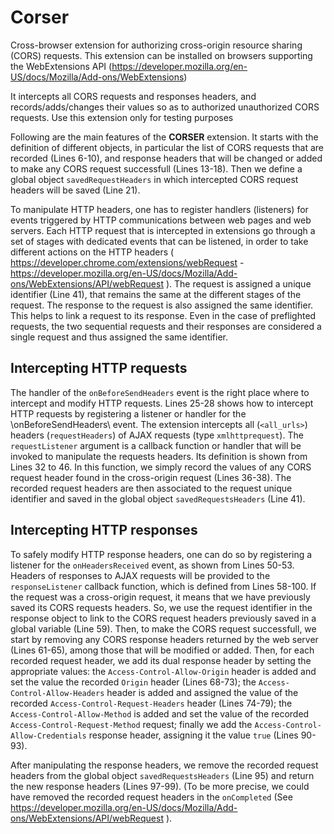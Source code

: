 # Corser
Cross-browser extension for authorizing cross-origin resource sharing (CORS) requests.
This extension can be installed on browsers supporting the WebExtensions API (https://developer.mozilla.org/en-US/docs/Mozilla/Add-ons/WebExtensions)

It intercepts all CORS requests and responses headers, and records/adds/changes their values so as to authorized unauthorized CORS requests.
Use this extension only for testing purposes


Following are the main features of the <strong>CORSER</strong> extension. It starts with the definition of different objects, in particular the list of CORS requests that are recorded (Lines 6-10), and response headers that will be changed or added to make any CORS request successfull (Lines 13-18). Then we define a global object <code>savedRequestHeaders</code> in which intercepted CORS request headers will be saved (Line 21). 

To manipulate HTTP headers, one has to register handlers (listeners) for events triggered by HTTP communications between web pages and web servers. 
Each HTTP request that is intercepted in extensions go through a set of stages with dedicated events that can be listened, in order to take different actions on the HTTP headers ( https://developer.chrome.com/extensions/webRequest - https://developer.mozilla.org/en-US/docs/Mozilla/Add-ons/WebExtensions/API/webRequest ). The request is assigned a unique identifier (Line 41), that remains the same at the different stages of the request. The response to the request is also assigned the same identifier. This helps to link a request to its response. Even in the case of preflighted requests, the two sequential requests and their responses are considered a single request and thus assigned the same identifier. 

<h2>Intercepting HTTP requests</h2>
The handler of the <code>onBeforeSendHeaders</code> event is the right place where to intercept and modify HTTP requests.
Lines 25-28 shows how to intercept HTTP requests by registering a listener or handler for the \onBeforeSendHeaders\ event. The extension intercepts all  (<code>&lt;all_urls&gt;</code>) headers (<code>requestHeaders</code>) of AJAX requests (type <code>xmlhttprequest</code>). The <code>requestListener</code> argument is a callback function or handler that will be invoked to manipulate the requests headers. Its definition is shown from Lines 32 to 46. 
In this function, we simply record the values of any CORS request header found in the cross-origin request (Lines 36-38).
The recorded request headers are then associated to the request unique identifier and saved in the global object <code>savedRequestsHeaders</code> (Line 41).

<h2>Intercepting HTTP responses</h2>
To safely modify HTTP response headers, one can do so by registering a listener for the <code>onHeadersReceived</code> event, as shown from Lines 50-53.
Headers of responses to AJAX requests will be provided to the <code>responseListener</code> callback function, which is defined from Lines 58-100.
If the request was a cross-origin request, it means that we have previously saved its CORS requests headers. So, we use the request identifier in the response object to link to the CORS request headers previously saved in a global variable (Line 59). 
Then, to make the CORS request successfull, we start by removing any CORS response headers returned by the web server (Lines 61-65), among those that will be modified or added. Then, for each recorded request header, we add its dual response header by setting the appropriate values: the <code>Access-Control-Allow-Origin</code> header is added and set the value the recorded <code>Origin</code> header (Lines 68-73); the <code>Access-Control-Allow-Headers</code> header is added and assigned the value of the recorded <code>Access-Control-Request-Headers</code> header (Lines 74-79); the <code>Access-Control-Allow-Method</code> is added and set the value of the recorded <code>Access-Control-Request-Method</code> request; finally we add the <code>Access-Control-Allow-Credentials</code> response header, assigning it the value <code>true</code> (Lines 90-93). 

After manipulating the response headers, we remove the recorded request headers from the global object <code>savedRequestsHeaders</code> (Line 95) and return the new response headers (Lines 97-99). (To be more precise, we could have removed the recorded request headers in the <code>onCompleted</code> (See https://developer.mozilla.org/en-US/docs/Mozilla/Add-ons/WebExtensions/API/webRequest ).
